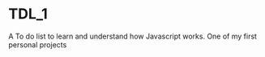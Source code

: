 # TDL_1
A To do list to learn and understand how Javascript works.
One of my first personal projects
